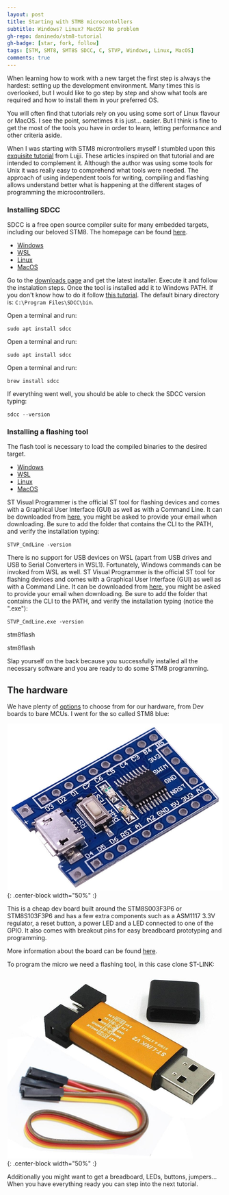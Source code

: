 ```yaml
---
layout: post
title: Starting with STM8 microcontollers
subtitle: Windows? Linux? MacOS? No problem
gh-repo: daninedo/stm8-tutorial
gh-badge: [star, fork, follow]
tags: [STM, SMT8, SMT8S SDCC, C, STVP, Windows, Linux, MacOS]
comments: true
---
```

When learning how to work with a new target the first step is always the hardest: setting up the development environment. Many times this is overlooked, but I would like to go step by step and show what tools are required and how to install them in your preferred OS.

You will often find that tutorials rely on you using some sort of Linux flavour or MacOS. I see the point, sometimes it is just... easier. But I think is fine to get the most of the tools you have in order to learn, letting performance and other criteria aside.

When I was starting with STM8 microntrollers myself I stumbled upon this [exquisite tutorial](https://lujji.github.io/blog/bare-metal-programming-stm8/) from Lujji. These articles inspired on that tutorial and are intended to complement it. Although the author was using some tools for Unix it was really easy to comprehend what tools were needed. The approach of using independent tools for writing, compiling and flashing allows understand better what is happening at the different stages of programming the microcontrollers.

### Installing SDCC
SDCC is a free open source compiler suite for many embedded targets, including our beloved STM8. The homepage can be found [here](http://sdcc.sourceforge.net/).

<ul id="sdccTabs" class="nav nav-tabs">
    <li class="active"><a href="#sdcc_windows" data-toggle="tab">Windows</a></li>
    <li><a href="#sdcc_wsl" data-toggle="tab">WSL</a></li>
    <li><a href="#sdcc_linux" data-toggle="tab">Linux</a></li>
    <li><a href="#sdcc_macos" data-toggle="tab">MacOS</a></li>
</ul>

<div class="tab-content">
<div role="tabpanel" class="tab-pane active" id="sdcc_windows">
<p>Go to the <a href="http://sdcc.sourceforge.net/snap.php#Windows">downloads page</a> and get the latest installer. Execute it and follow the instalation steps. Once the tool is installed add it to Windows PATH. If you don't know how to do it follow <a href="https://www.architectryan.com/2018/03/17/add-to-the-path-on-windows-10/">this tutorial</a>. The default binary directory is: <code>C:\Program Files\SDCC\bin</code>.</p>
</div>

<div role="tabpanel" class="tab-pane" id="sdcc_wsl">
<p>Open a terminal and run:</p>
<div class="language-plaintext highlighter-rouge"><div class="highlight"><pre class="highlight"><code>sudo apt install sdcc</code></pre></div></div>
</div>

<div role="tabpanel" class="tab-pane" id="sdcc_linux">
<p>Open a terminal and run:</p>
<div class="language-plaintext highlighter-rouge"><div class="highlight"><pre class="highlight"><code>sudo apt install sdcc</code></pre></div></div>
</div>

<div role="tabpanel" class="tab-pane" id="sdcc_macos">
<p>Open a terminal and run:</p>
<div class="language-plaintext highlighter-rouge"><div class="highlight"><pre class="highlight"><code>brew install sdcc</code></pre></div></div>
</div>
</div>

If everything went well, you should be able to check the SDCC version typing:
```
sdcc --version
```

### Installing a flashing tool

The flash tool is necessary to load the compiled binaries to the desired target.

<ul id="sdccTabs" class="nav nav-tabs">
    <li class="active"><a href="#flash_windows" data-toggle="tab">Windows</a></li>
    <li><a href="#flash_wsl" data-toggle="tab">WSL</a></li>
    <li><a href="#flash_linux" data-toggle="tab">Linux</a></li>
    <li><a href="#flash_macos" data-toggle="tab">MacOS</a></li>
</ul>

<div class="tab-content">
<div role="tabpanel" class="tab-pane active" id="flash_windows">
<p>ST Visual Programmer is the official ST tool for flashing devices and  comes with a Graphical User Interface (GUI) as well as with a Command Line. It can be downloaded from <a href="https://www.st.com/en/development-tools/stvp-stm32.html">here</a>, you might be asked to provide your email when downloading. Be sure to add the folder that contains the CLI to the PATH, and verify the installation typing:</p>
<div class="language-plaintext highlighter-rouge"><div class="highlight"><pre class="highlight"><code>STVP_CmdLine -version</code></pre></div></div>
</div>

<div role="tabpanel" class="tab-pane" id="flash_wsl">
<p>There is no support for USB devices on WSL (apart from USB drives and USB to Serial Converters in WSL1). Fortunately, Windows commands can be invoked from WSL as well. ST Visual Programmer is the official ST tool for flashing devices and  comes with a Graphical User Interface (GUI) as well as with a Command Line. It can be downloaded from <a href="https://www.st.com/en/development-tools/stvp-stm32.html">here</a>, you might be asked to provide your email when downloading. Be sure to add the folder that contains the CLI to the PATH, and verify the installation typing (notice the ".exe"):</p>
<div class="language-plaintext highlighter-rouge"><div class="highlight"><pre class="highlight"><code>STVP_CmdLine.exe -version</code></pre></div></div>
</div>

<div role="tabpanel" class="tab-pane" id="flash_linux">
<p>stm8flash</p>
</div>

<div role="tabpanel" class="tab-pane" id="flash_macos">
<p>stm8flash</p>
</div>
</div>


Slap yourself on the back because you successfully installed all the necessary
software and you are ready to do some STM8 programming.

## The hardware
We have plenty of [options](https://www.st.com/en/evaluation-tools/stm8-mcu-eval-boards.html#2)
to choose from for our hardware, from Dev boards to bare MCUs. I went for the so
called STM8 blue:

![STM8s](/img/stm8s.jpg){: .center-block width="50%" :}

This is a cheap dev board built around the STM8S003F3P6 or STM8S103F3P6 and has a few extra components such
as a ASM1117 3.3V regulator, a reset button, a power LED and a LED connected to one
of the GPIO. It also comes with breakout pins for easy breadboard prototyping and
programming.

More information about the board can be found
[here](https://tenbaht.github.io/sduino/hardware/stm8blue/).

To program the micro we need a flashing tool, in this case clone ST-LINK:

![ST-LINK](/img/stlink.jpg){: .center-block width="50%" :}

Additionally you might want to get a breadboard, LEDs, buttons, jumpers... When
you have everything ready you can step into the next tutorial.
